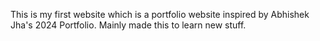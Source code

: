 This is my first website which is a portfolio website inspired by Abhishek Jha's 2024 Portfolio.  Mainly made this to learn new stuff.